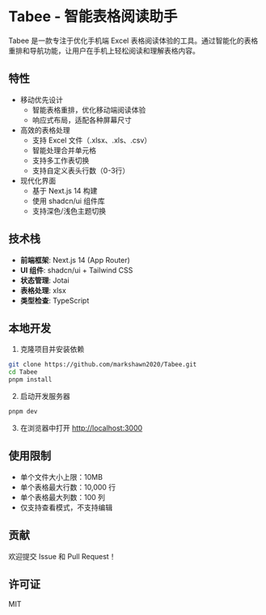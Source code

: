# Tabee - 智能表格阅读助手

Tabee 是一款专注于优化手机端 Excel 表格阅读体验的工具。通过智能化的表格重排和导航功能，让用户在手机上轻松阅读和理解表格内容。

## 特性

- 移动优先设计
  - 智能表格重排，优化移动端阅读体验
  - 响应式布局，适配各种屏幕尺寸
- 高效的表格处理
  - 支持 Excel 文件（.xlsx、.xls、.csv）
  - 智能处理合并单元格
  - 支持多工作表切换
  - 支持自定义表头行数（0-3行）
- 现代化界面
  - 基于 Next.js 14 构建
  - 使用 shadcn/ui 组件库
  - 支持深色/浅色主题切换

## 技术栈

- **前端框架**: Next.js 14 (App Router)
- **UI 组件**: shadcn/ui + Tailwind CSS
- **状态管理**: Jotai
- **表格处理**: xlsx
- **类型检查**: TypeScript

## 本地开发

1. 克隆项目并安装依赖

```bash
git clone https://github.com/markshawn2020/Tabee.git
cd Tabee
pnpm install
```

2. 启动开发服务器

```bash
pnpm dev
```

3. 在浏览器中打开 [http://localhost:3000](http://localhost:3000)

## 使用限制

- 单个文件大小上限：10MB
- 单个表格最大行数：10,000 行
- 单个表格最大列数：100 列
- 仅支持查看模式，不支持编辑

## 贡献

欢迎提交 Issue 和 Pull Request！

## 许可证

MIT
